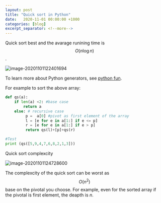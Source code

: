 ```yaml
---
layout: post
title: "Quick sort in Python"
date:   2020-11-01 00:00:00 +1000
categories: [blog]
excerpt_separator: <!--more-->
---
```

<script type="text/javascript" id="MathJax-script" async
  src="https://cdn.jsdelivr.net/npm/mathjax@3/es5/tex-chtml.js">
</script>
<script type="text/javascript">
window.MathJax = {
  tex: {
    packages: ['base', 'ams']
  },
  loader: {
    load: ['ui/menu', '[tex]/ams']
  }
};
</script>
Quick sort best and the avarage runining time is $$O(n\log{}n)$$.

![image-20201101122401694](https://cdn.jsdelivr.net/gh/ojitha/blog@master/uPic/image-20201101122401694.png)

To learn more about Python generators, see [python fun](https://ojitha.blogspot.com/2015/11/python-fun.html).

<!--more-->

For example to sort the above array:

```python
def qs(a):
    if len(a) <2: #base case
        return a
    else: # recursive case
         p =  a[0] #pivot as first element of the array
         l = [e for e in a[1:] if e <= p]
         r = [e for e in a[1:] if e > p]
         return qs(l)+[p]+qs(r)

#Test         
print (qs([5,9,4,7,6,8,2,1,3]))
```

Quick sort complexcity

![image-20201101124728600](https://cdn.jsdelivr.net/gh/ojitha/blog@master/uPic/image-20201101124728600.png)

The complexcity of the quick sort can be worst as $$O(n^2)$$ base on the pivotal you choose. For example, even for the sorted array if the pivotal is first element, the deapth is $n$.

